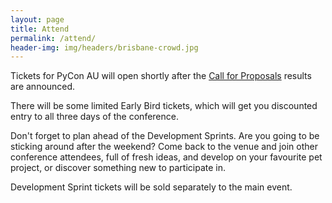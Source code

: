 ```yaml
---
layout: page
title: Attend
permalink: /attend/
header-img: img/headers/brisbane-crowd.jpg
---
```


Tickets for PyCon AU will open shortly after the [Call for Proposals](/speak/)
results are announced. 

There will be some limited Early Bird tickets, which will get you discounted
entry to all three days of the conference. 

Don't forget to plan ahead of the Development Sprints. Are you going to be
sticking around after the weekend? Come back to the venue and join other
conference attendees, full of fresh ideas, and develop on your favourite pet
project, or discover something new to participate in. 

Development Sprint tickets will be sold separately to the main event.  
